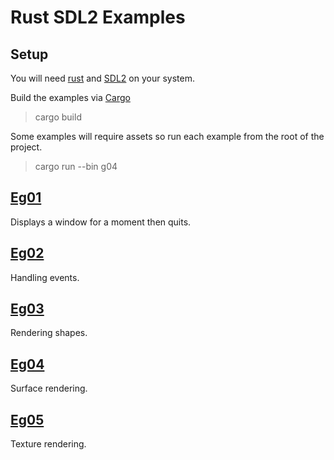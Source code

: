 # Rust SDL2 Examples

## Setup

You will need [rust](http://www.rust-lang.org/) and [SDL2](http://www.libsdl.org) on your system.

Build the examples via [Cargo](http://crates.io/)

> cargo build

Some examples will require assets so run each example from the root of the project.

> cargo run --bin g04

## [Eg01](src/eg01.rs)

Displays a window for a moment then quits.

## [Eg02](src/eg02.rs)

Handling events.

## [Eg03](src/eg03.rs)

Rendering shapes.

## [Eg04](src/eg04.rs)

Surface rendering.

## [Eg05](src/eg05.rs)

Texture rendering.
